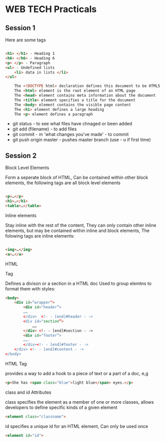 # WEB TECH Practicals

## Session 1

Here are some tags

```html

<h1> </h1> - Heading 1
<h6> </h6> - Heading 6
<p> </p> - Paragraph
<ul> - Undefined lists
    <li> data in lists </li>    
</ul>
```
```html
    The <!DOCTYPE html> declaration defines this document to be HTML5
    The <html> element is the root element of an HTML page
    The <head> element contains meta information about the document
    The <title> element specifies a title for the document
    The <body> element contains the visible page content
    The <h1> element defines a large heading
    The <p> element defines a paragraph
```
<ul>    
    <li>git status - to see what files have chnaged or been added </li>
    <li>git add (filename) - to add files</li>
    <li>git commit - m 'what changes you've made' - to commit </li>
    <li>git push origin master - pushes master branch (use - u if first time)</li>
</ul>

## Session 2

Block Level Elements

Form a seperate block of HTML,
Can be contained within other block elements,
the following tags are all block level elements

```html

<p>…</p> 
<h1>…</h1>
<table>…</table> 
```
Inline elements

Stay inline with the rest of the content, 
They can only contain other  inline elements, but may be contained within inline and block elements,
The folowing tags are inline elements:

```html

<img>…</img>
<a>…</a>

```

HTML <Div> Tag

Defines a divison or a section in a HTML doc
Used to group elemtns to format them with styles:

```html
<body>
	<div id=“wrapper">
		<div id="header”>
       	…… 
		</div>  <!- - [end]#header - -> 
		<div id="section”>
      		……
		</div> <!- - [end]#section - -> 
		<div id="footer”>
        …….
		</div><!- - [end]#footer - ->
	</div> <!- - [end]#content - ->
</body> 
```

HTML <span> Tag

provides a way to add a hook to a piece of text or a part of a doc, e,g

```html
<p>She has <span class="blue">light blue</span> eyes.</p>
```

class and id Attributes

class specifies the element as a member of one or more classes, allows developers to define specific kinds of a given element

```html
<element class="classname">
```

id specifies a unique id for an HTML element, Can only be used once
```html
<element id="id">
```

